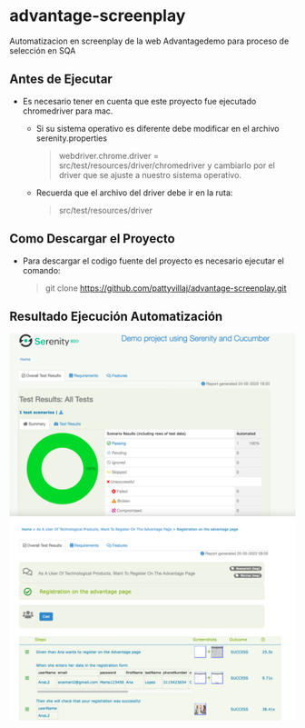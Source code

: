 # advantage-screenplay
Automatizacion en screenplay de la web Advantagedemo para proceso de selección en SQA

## Antes de Ejecutar
- Es necesario tener en cuenta que este proyecto fue ejecutado chromedriver para mac.

    - Si su sistema operativo es diferente debe modificar en el archivo serenity.properties

      > webdriver.chrome.driver = src/test/resources/driver/chromedriver y
      > cambiarlo por el driver que se ajuste a nuestro sistema operativo.

    - Recuerda que el archivo del driver debe ir en la ruta:

      > src/test/resources/driver

## Como Descargar el Proyecto

-  Para descargar el codigo fuente del proyecto es necesario ejecutar el
   comando:

   > git clone https://github.com/pattyvillaj/advantage-screenplay.git
  

## Resultado Ejecución Automatización

![reporte](imag/Prueba1.png)
![reporte](imag/Prueba2.png)
